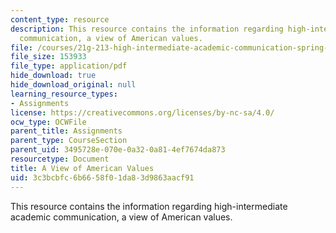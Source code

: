 ```yaml
---
content_type: resource
description: This resource contains the information regarding high-intermediate academic
  communication, a view of American values.
file: /courses/21g-213-high-intermediate-academic-communication-spring-2004/3c3bcbfc6b6658f01da83d9863aacf91_MIT21G_213S04_essay.pdf
file_size: 153933
file_type: application/pdf
hide_download: true
hide_download_original: null
learning_resource_types:
- Assignments
license: https://creativecommons.org/licenses/by-nc-sa/4.0/
ocw_type: OCWFile
parent_title: Assignments
parent_type: CourseSection
parent_uid: 3495728e-070e-0a32-0a81-4ef7674da873
resourcetype: Document
title: A View of American Values
uid: 3c3bcbfc-6b66-58f0-1da8-3d9863aacf91
---
```

This resource contains the information regarding high-intermediate academic communication, a view of American values.